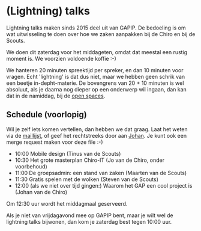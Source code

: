 # (Lightning) talks

Lightning talks maken sinds 2015 deel uit van GAPIP. De bedoeling is om
wat uitwisseling te doen over hoe we zaken
aanpakken bij de Chiro en bij de Scouts.

We doen dit zaterdag voor het middageten, omdat dat meestal een rustig
moment is. We voorzien voldoende koffie :-)

We hanteren 20 minuten spreektijd per spreker, en dan 10 minuten voor
vragen. Echt 'lightning' is dat dus niet, maar we hebben geen schrik van
een beetje in-depht-materie. De bovengrens van 20 + 10 minuten is wel
absoluut, als je daarna nog dieper op een onderwerp wil ingaan, dan kan dat
in de namiddag, bij de [open spaces](Open_spaces.md).

## Schedule (voorlopig)

Wil je zelf iets komen vertellen, dan hebben we dat graag.
Laat het weten via de [maillijst](http://lists.maillijst.chiro.be/mailman/listinfo/gapip),
of geef het rechtstreeks door aan [Johan](https://twitter.com/vohanj).
Je kunt ook een merge request maken voor deze file :-)

- 10:00 Mobile design (Tinus van de Scouts)
- 10:30 Het grote masterplan Chiro-IT (Jo van de Chiro, onder voorbehoud)
- 11:00 De groepsadmin: een stand van zaken (Maarten van de Scouts)
- 11:30 Gratis spelen met de wolken (Steven van de Scouts)
- 12:00 (als we niet over tijd gingen:) Waarom het GAP een cool project is (Johan van de Chiro)

Om 12:30 uur wordt het middagmaal geserveerd.

Als je niet van vrijdagavond mee op GAPIP bent, maar je wilt wel de
lightning talks bijwonen, dan kom je zaterdag best tegen 10:00 uur.
